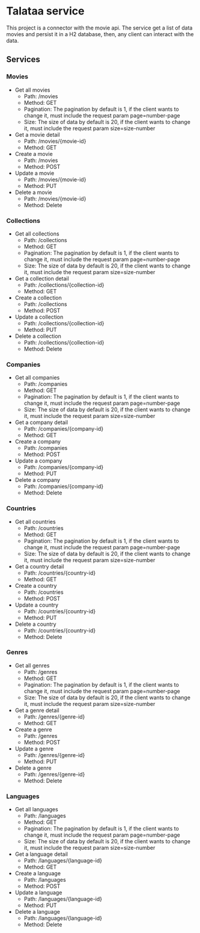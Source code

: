 # Talataa service

This project is a connector with the movie api. The service get a list of data movies and persist it in a H2 database, then, any client can interact with the data.

## Services

### Movies
*  Get all movies 
    * Path: /movies
    * Method: GET
    * Pagination: The pagination by default is 1, if the client wants to change it, must include the request param page=number-page
    * Size: The size of data by default is 20, if the client wants to change it, must include the request param size=size-number   
*  Get a movie detail
    * Path: /movies/{movie-id}
    * Method: GET
*  Create a movie
    * Path: /movies
    * Method: POST
*  Update a movie
    * Path: /movies/{movie-id}
    * Method: PUT
*  Delete a movie
    * Path: /movies/{movie-id}
    * Method: Delete

### Collections
*  Get all collections
    * Path: /collections
    * Method: GET
    * Pagination: The pagination by default is 1, if the client wants to change it, must include the request param page=number-page
    * Size: The size of data by default is 20, if the client wants to change it, must include the request param size=size-number
*  Get a collection detail
    * Path: /collections/{collection-id}
    * Method: GET
*  Create a collection
    * Path: /collections
    * Method: POST
*  Update a collection
    * Path: /collections/{collection-id}
    * Method: PUT
*  Delete a collection
    * Path: /collections/{collection-id}
    * Method: Delete

### Companies
*  Get all companies
    * Path: /companies
    * Method: GET
    * Pagination: The pagination by default is 1, if the client wants to change it, must include the request param page=number-page
    * Size: The size of data by default is 20, if the client wants to change it, must include the request param size=size-number
*  Get a company detail
    * Path: /companies/{company-id}
    * Method: GET
*  Create a company
    * Path: /companies
    * Method: POST
*  Update a company
    * Path: /companies/{company-id}
    * Method: PUT
*  Delete a company
    * Path: /companies/{company-id}
    * Method: Delete

### Countries
*  Get all countries
    * Path: /countries
    * Method: GET
    * Pagination: The pagination by default is 1, if the client wants to change it, must include the request param page=number-page
    * Size: The size of data by default is 20, if the client wants to change it, must include the request param size=size-number
*  Get a country detail
    * Path: /countries/{country-id}
    * Method: GET
*  Create a country
    * Path: /countries
    * Method: POST
*  Update a country
    * Path: /countries/{country-id}
    * Method: PUT
*  Delete a country
    * Path: /countries/{country-id}
    * Method: Delete

### Genres
*  Get all genres
    * Path: /genres
    * Method: GET
    * Pagination: The pagination by default is 1, if the client wants to change it, must include the request param page=number-page
    * Size: The size of data by default is 20, if the client wants to change it, must include the request param size=size-number
*  Get a genre detail
    * Path: /genres/{genre-id}
    * Method: GET
*  Create a genre
    * Path: /genres
    * Method: POST
*  Update a genre
    * Path: /genres/{genre-id}
    * Method: PUT
*  Delete a genre
    * Path: /genres/{genre-id}
    * Method: Delete

### Languages
*  Get all languages
    * Path: /languages
    * Method: GET
    * Pagination: The pagination by default is 1, if the client wants to change it, must include the request param page=number-page
    * Size: The size of data by default is 20, if the client wants to change it, must include the request param size=size-number
*  Get a language detail
    * Path: /languages/{language-id}
    * Method: GET
*  Create a language
    * Path: /languages
    * Method: POST
*  Update a language
    * Path: /languages/{language-id}
    * Method: PUT
*  Delete a language
    * Path: /languages/{language-id}
    * Method: Delete